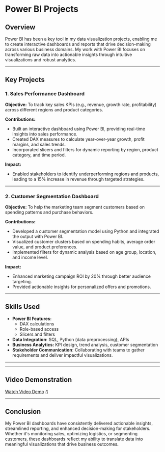 # Power BI Projects

## Overview
Power BI has been a key tool in my data visualization projects, enabling me to create interactive dashboards and reports that drive decision-making across various business domains. My work with Power BI focuses on transforming raw data into actionable insights through intuitive visualizations and robust analytics.

---

## Key Projects

### 1. **Sales Performance Dashboard**
**Objective:** 
To track key sales KPIs (e.g., revenue, growth rate, profitability) across different regions and product categories.

**Contributions:**
- Built an interactive dashboard using Power BI, providing real-time insights into sales performance.
- Created DAX measures to calculate year-over-year growth, profit margins, and sales trends.
- Incorporated slicers and filters for dynamic reporting by region, product category, and time period.

**Impact:** 
- Enabled stakeholders to identify underperforming regions and products, leading to a 15% increase in revenue through targeted strategies.


---

### 2. **Customer Segmentation Dashboard**
**Objective:** 
To help the marketing team segment customers based on spending patterns and purchase behaviors.

**Contributions:**
- Developed a customer segmentation model using Python and integrated the output with Power BI.
- Visualized customer clusters based on spending habits, average order value, and product preferences.
- Implemented filters for dynamic analysis based on age group, location, and income level.

**Impact:** 
- Enhanced marketing campaign ROI by 20% through better audience targeting.
- Provided actionable insights for personalized offers and promotions.

---

## Skills Used
- **Power BI Features:** 
  - DAX calculations
  - Role-based access
  - Slicers and filters
- **Data Integration:** SQL, Python (data preprocessing), APIs
- **Business Analytics:** KPI design, trend analysis, customer segmentation
- **Stakeholder Communication:** Collaborating with teams to gather requirements and deliver impactful visualizations.

---

---

## Video Demonstration
[Watch Video Demo](#) *()*

---

## Conclusion
My Power BI dashboards have consistently delivered actionable insights, streamlined reporting, and enhanced decision-making for stakeholders. Whether it's monitoring sales, optimizing logistics, or segmenting customers, these dashboards reflect my ability to translate data into meaningful visualizations that drive business outcomes.